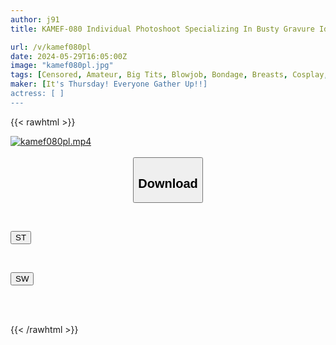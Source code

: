 ```yaml
---
author: j91
title: KAMEF-080 Individual Photoshoot Specializing In Busty Gravure Idol Photoshoot Emily (27) Machida Lens’ Black Kameko File.80 Enamel Queen, Secret Queen Pillow Play Sex Video Of An Innocent Actress. Raw Sex With A Famous Actress

url: /v/kamef080pl
date: 2024-05-29T16:05:00Z
image: "kamef080pl.jpg"
tags: [Censored, Amateur, Big Tits, Blowjob, Bondage, Breasts, Cosplay, Cowgirl, Creampie]
maker: [It's Thursday! Everyone Gather Up!!]
actress: [ ]
---
```



{{< rawhtml >}}

<div class="video" data-videoid="8vYAv2R49khooAL">
    <a href="javascript:;">
        <img src="/v/kamef080pl/kamef080pl.jpg" width="WIDTH" height="HEIGHT" alt="kamef080pl.mp4" loading="lazy">
    </a>
</div>

<script type="text/javascript" src="https://j91.asia/asset/on-demand-st.js"></script>

<br>
  <link rel="stylesheet" href="https://j91.asia/asset/bs5.css">
  
  <center>
  <button class="btn btn-primary" type="button" data-bs-toggle="collapse" data-bs-target=".multi-collapse" aria-expanded="false" aria-controls="multiCollapseExample1 multiCollapseExample2"><h2>Download</h2></button></center>
</p>
<div class="row">
  <div class="col">
    <div class="collapse multi-collapse" id="multiCollapseExample1">
      <div class="card card-body">
	      	      <br>
<div class="buttons">  
<p><a href="/v/kamef080pl/st.html" target="_blank"><button class="btn-hover color-3"><i class="fa fa-download"></i> ST</button></a></p></div>
    </div>
  </div>
</div>
  <div class="col">
    <div class="collapse multi-collapse" id="multiCollapseExample2">
      <div class="card card-body">
	      <br>
<div class="buttons">
<p><a href="/v/kamef080pl/sw.html" target="_blank"><button class="btn-hover color-2"><i class="fa fa-download"></i> SW</button></a></p></div>
<br><br>
      </div>
    </div>
  </div>
</div>

{{< /rawhtml >}}